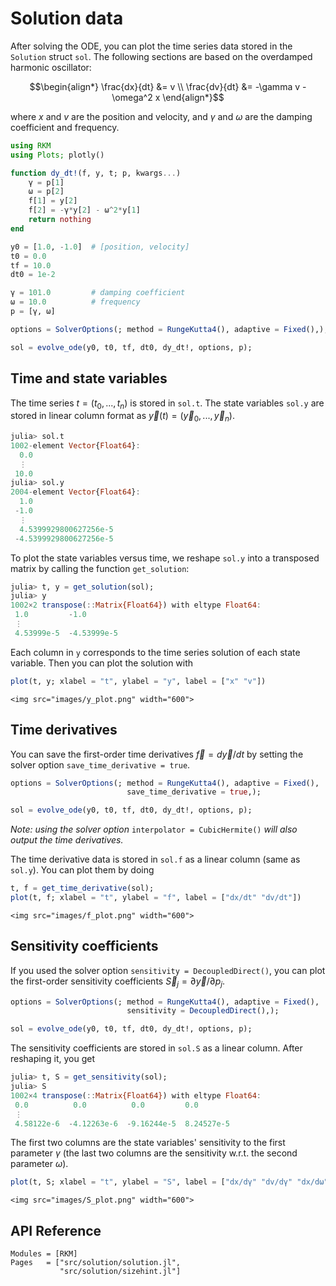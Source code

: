 
# Solution data

After solving the ODE, you can plot the time series data stored in the `Solution` struct `sol`.
The following sections are based on the overdamped harmonic oscillator:

```math
\begin{align*}
\frac{dx}{dt} &= v \\
\frac{dv}{dt} &= -\gamma v - \omega^2 x
\end{align*}
```
where $x$ and $v$ are the position and velocity, and $\gamma$ and $\omega$ are the damping coefficient and frequency.

```julia
using RKM
using Plots; plotly()

function dy_dt!(f, y, t; p, kwargs...)
    γ = p[1]
    ω = p[2]
    f[1] = y[2]
    f[2] = -γ*y[2] - ω^2*y[1]
    return nothing
end

y0 = [1.0, -1.0]  # [position, velocity]
t0 = 0.0
tf = 10.0
dt0 = 1e-2

γ = 101.0         # damping coefficient
ω = 10.0          # frequency
p = [γ, ω]

options = SolverOptions(; method = RungeKutta4(), adaptive = Fixed(),);

sol = evolve_ode(y0, t0, tf, dt0, dy_dt!, options, p);
```

## Time and state variables

The time series $t = (t_0, ..., t_n)$ is stored in `sol.t`. The state variables `sol.y` are stored in linear column format as $\vec{y}(t) = (\vec{y}_0, ..., \vec{y}_n)$.

```julia
julia> sol.t
1002-element Vector{Float64}:
  0.0
  ⋮
 10.0
julia> sol.y
2004-element Vector{Float64}:
  1.0
 -1.0
  ⋮
  4.5399929800627256e-5
 -4.5399929800627256e-5
```

To plot the state variables versus time, we reshape `sol.y` into a transposed matrix by calling the function `get_solution`:

```julia
julia> t, y = get_solution(sol);
julia> y
1002×2 transpose(::Matrix{Float64}) with eltype Float64:
 1.0         -1.0
 ⋮
 4.53999e-5  -4.53999e-5
```

Each column in `y` corresponds to the time series solution of each state variable. Then you can plot the solution with
```julia
plot(t, y; xlabel = "t", ylabel = "y", label = ["x" "v"])
```

```@raw html
<img src="images/y_plot.png" width="600">
```

## Time derivatives

You can save the first-order time derivatives $\vec{f} = d\vec{y}/dt$ by setting the solver option  `save_time_derivative = true`.
```julia
options = SolverOptions(; method = RungeKutta4(), adaptive = Fixed(),
                          save_time_derivative = true,);

sol = evolve_ode(y0, t0, tf, dt0, dy_dt!, options, p);
```
*Note: using the solver option* `interpolator = CubicHermite()` *will also output the time derivatives.*

The time derivative data is stored in `sol.f` as a linear column (same as `sol.y`). You can plot them by doing

```julia
t, f = get_time_derivative(sol);
plot(t, f; xlabel = "t", ylabel = "f", label = ["dx/dt" "dv/dt"])
```

```@raw html
<img src="images/f_plot.png" width="600">
```

## Sensitivity coefficients

If you used the solver option `sensitivity = DecoupledDirect()`, you can plot the first-order sensitivity coefficients $\vec{S}_{j} = {\partial\vec{y}/\partial p_j}$.

```julia
options = SolverOptions(; method = RungeKutta4(), adaptive = Fixed(),
                          sensitivity = DecoupledDirect(),);

sol = evolve_ode(y0, t0, tf, dt0, dy_dt!, options, p);
```

The sensitivity coefficients are stored in `sol.S` as a linear column. After reshaping it, you get

```julia
julia> t, S = get_sensitivity(sol);
julia> S
1002×4 transpose(::Matrix{Float64}) with eltype Float64:
 0.0          0.0          0.0         0.0
 ⋮
 4.58122e-6  -4.12263e-6  -9.16244e-5  8.24527e-5
```

The first two columns are the state variables' sensitivity to the first parameter $γ$ (the last two columns are the sensitivity w.r.t. the second parameter $ω$).

```julia
plot(t, S; xlabel = "t", ylabel = "S", label = ["dx/dγ" "dv/dγ" "dx/dω" "dv/dω"])
```

```@raw html
<img src="images/S_plot.png" width="600">
```

## API Reference

```@autodocs
Modules = [RKM]
Pages   = ["src/solution/solution.jl",
           "src/solution/sizehint.jl"]
```
